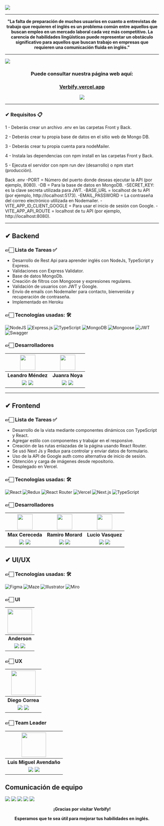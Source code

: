 <img align="center" src="https://i.ibb.co/LrSN6dh/captura1.png">

<hr/>
<p align="center">
<strong>"La falta de preparación de muchos usuarios en cuanto a entrevistas de trabajo que requieren el inglés es un problema común entre aquellos que buscan empleo en un mercado laboral cada vez más competitivo. La carencia de habilidades lingüísticas puede representar un obstáculo significativo para aquellos que buscan trabajo en empresas que requieren una comunicación fluida en inglés."</strong>
</p>


<hr/>

<img align="center" src="https://i.ibb.co/N7N22q5/home.png">

<h3 align="center"  ><b>Puede consultar nuestra página web aquí:</b></h3>
<h3 align="center" style="color: #D39245;
"><a href="https://verbify.vercel.app/" target="_blank" rel="noopener noreferrer"> Verbify.vercel.app</a></h3>
<p  align="center" ><a href="" target="_blank" rel="noopener noreferrer"> <img src="https://img.shields.io/badge/Video Preview%20-%23FF0000.svg?&style=for-the-badge&logo=YouTube&logoColor=white"/></a></p>


<hr/>


### ✔ Requisitos 📋
1 - Deberás crear un archivo .env en las carpetas Front y Back.

2 - Deberás crear tu propia base de datos en el sitio web de Mongo DB.

3 - Deberás crear tu propia cuenta para nodeMailer.

4 - Instala las dependencias con npm install en las carpetas Front y Back.

5 - Ejecuta el servidor con npm run dev (desarrollo) o npm start (producción).

Back .env
-PORT = Número del puerto donde deseas ejecutar la API (por ejemplo, 8080).
-DB = Para la base de datos en MongoDB.
-SECRET_KEY: es la clave secreta utilizada para JWT.
-BASE_URL = localhost de tu API (por ejemplo, http://localhost:5173).
-EMAIL_PASSWORD = La contraseña del correo electrónico utilizada en Nodemailer.
-VITE_APP_ID_CLIENT_GOOGLE = Para usar el inicio de sesión con Google.
-VITE_APP_API_ROUTE = localhost de tu API (por ejemplo, http://localhost:8080).

<hr/>

## ✔ Backend
### 👉🏻 Lista de Tareas ✅

- Desarrollo de Rest Api para aprender inglés con NodeJs, TypeScript y Express.
- Validaciones con Express Validator.
- Base de datos MongoDb.
- Creación de filtros con Mongoose y expresiones regulares.
- Validación de usuarios con JWT y Google.
- Envío de emails con Nodemailer para contacto, bienvenida y recuperación de contraseña.
- Implementado en Heroku

### 👉🏻 Tecnologías usadas: 🛠️

![NodeJS](https://img.shields.io/badge/Node.js-6DA55F?style=for-the-badge&logo=Node.js&logoColor=white) ![Express.js](https://img.shields.io/badge/Express.js-%23404d59.svg?style=for-the-badge&logo=Express&logoColor=%2361DAFB) ![TypeScript](https://img.shields.io/badge/TypeScript-blue.svg?style=for-the-badge&logo=TypeScript&logoColor=white) ![MongoDB](https://img.shields.io/badge/MongoDB-%234ea94b.svg?style=for-the-badge&logo=MongoDB&logoColor=white) ![Mongoose](https://img.shields.io/badge/Mongoose-%2320232a.svg?style=for-the-badge&logo=Mongoose&logoColor=%%2361DAFB) ![JWT](https://img.shields.io/badge/JWT-blue.svg?style=for-the-badge&logo=JWT&logoColor=%blue) ![Swagger](https://img.shields.io/badge/Swagger-%2385EA2D.svg?style=for-the-badge&logo=Swagger&logoColor=white)


### 👉🏻 Desarrolladores

| <img src="https://ca.slack-edge.com/T02KS88FB0E-U04UJRMNLM7-09b632b7c451-512" width=50>| <img src="https://ca.slack-edge.com/T02KS88FB0E-U04TZJWK8NA-cfe53890588e-512" width=50>|
|:-:|:-:|
| **Leandro Méndez**| **Juanra Noya**|
| <a href="https://github.com/LeanMendez"><img src="https://img.shields.io/badge/github-%23121011.svg?&style=for-the-badge&logo=github&logoColor=white"/></a> <a href="https://www.linkedin.com/in/leandroamendez/"><img src="https://img.shields.io/badge/linkedin%20-%230077B5.svg?&style=for-the-badge&logo=linkedin&logoColor=white"/></a> | <a href="https://github.com/juanrnoya"><img src="https://img.shields.io/badge/github-%23121011.svg?&style=for-the-badge&logo=github&logoColor=white"/></a> <a href="https://ar.linkedin.com/in/jrnoya/"><img src="https://img.shields.io/badge/linkedin%20-%230077B5.svg?&style=for-the-badge&logo=linkedin&logoColor=white"/></a> |

<hr/>

## ✔ Frontend

### 👉🏻 Lista de Tareas ✅

- Desarrollo de la vista mediante componentes dinámicos con TypeScript y React.
- Agregar estilo con componentes y trabajar en el responsive.
- Creación de las rutas enlazadas de la página usando React Router.
- Se usó Next Js y Redux para controlar y enviar datos de formulario.
- Uso de la API de Google auth como alternativa de inicio de sesión.
- Obtención y carga de imágenes desde repositorio.
- Desplegado en Vercel.

### 👉🏻 Tecnologías usadas: 🛠️

![React](https://img.shields.io/badge/React-149eca?style=for-the-badge&logo=react&logoColor=fff) ![Redux](https://img.shields.io/badge/Redux-764abc?style=for-the-badge&logo=redux&logoColor=white) ![React Router](https://img.shields.io/badge/React_Router-000?style=for-the-badge&logo=reactrouter&logoColor=fff) ![Vercel](https://img.shields.io/badge/vercel%20-%23000000.svg?&style=for-the-badge&logo=vercel&logoColor=white) ![Next.js](https://img.shields.io/badge/Next.js-000000?style=for-the-badge&logo=next.js&logoColor=white) ![TypeScript](https://img.shields.io/badge/TypeScript-007ACC?style=for-the-badge&logo=typescript&logoColor=white)


### 👉🏻 Desarrolladores

| <img src="https://avatars.githubusercontent.com/u/120438097?v=4" width=50>| <img src="https://avatars.githubusercontent.com/u/81689589?v=4" width=50>|  <img src="https://avatars.githubusercontent.com/u/87391029?v=4" width=50>  | 
|:-:|:-:|:-:|
| **Max Cereceda**  | **Ramiro Morard**  | **Lucio Vasquez**  | 
| <a href="https://github.com/cereceda1991"><img src="https://img.shields.io/badge/github-%23121011.svg?&style=for-the-badge&logo=github&logoColor=white"/></a> <a href="https://www.linkedin.com/in/maxcereceda/"><img src="https://img.shields.io/badge/linkedin%20-%230077B5.svg?&style=for-the-badge&logo=linkedin&logoColor=white"/></a> | <a href="https://github.com/MorardRamiro"><img src="https://img.shields.io/badge/github-%23121011.svg?&style=for-the-badge&logo=github&logoColor=white"/></a> <a href="https://ar.linkedin.com/in/morardramiro"><img src="https://img.shields.io/badge/linkedin%20-%230077B5.svg?&style=for-the-badge&logo=linkedin&logoColor=white"/></a> | <a href="https://github.com/Luc0903"><img src="https://img.shields.io/badge/github-%23121011.svg?&style=for-the-badge&logo=github&logoColor=white"/></a> <a href="linkedinlucio"><img src="https://img.shields.io/badge/linkedin%20-%230077B5.svg?&style=for-the-badge&logo=linkedin&logoColor=white"/></a> | 
## ✔ UI/UX

### 👉🏻 Tecnologías usadas: 🛠️

![Figma](https://img.shields.io/badge/Figma-%23F24E1E.svg?style=for-the-badge&logo=Figma&logoColor=white) ![Maze](https://img.shields.io/badge/Maze-%233FA9F5.svg?style=for-the-badge&logo=Maze&logoColor=white) ![Illustrator](https://img.shields.io/badge/Illustrator-%23FF9A00.svg?style=for-the-badge&logo=Adobe-Illustrator&logoColor=white) ![Miro](https://img.shields.io/badge/Miro-%233266C9.svg?style=for-the-badge&logo=Miro&logoColor=white)

### 👉🏻 UI

| <img src="https://ca.slack-edge.com/T02KS88FB0E-U04RAQY50NP-fdb929f9ce70-512  " width=80>|
|:-:|
| **Anderson**|
| <a href="https://www.behance.net/andyvisualartist"><img src="https://img.shields.io/badge/Behance-%2320232a.svg?style=for-the-badge&logo=Behance&logoColor=%%2361DAFB"/></a> <a href="https://www.linkedin.com/in/anderson-ocampo-969260206/"><img src="https://img.shields.io/badge/linkedin%20-%230077B5.svg?&style=for-the-badge&logo=linkedin&logoColor=white"/></a> ||

### 👉🏻 UX

| <img src="https://ca.slack-edge.com/T02KS88FB0E-U04T64WJ3FC-6bff9b74ae2c-512" width=80>|
|:-:|
| **Diego Correa**|
| <a href="https://www.behance.net/"><img src="https://img.shields.io/badge/Behance-%2320232a.svg?style=for-the-badge&logo=Behance&logoColor=%%2361DAFB"/></a> <a href="https://www.linkedin.com/in/uxdiegocorrea"><img src="https://img.shields.io/badge/linkedin%20-%230077B5.svg?&style=for-the-badge&logo=linkedin&logoColor=white"/></a> ||

### 👉🏻 Team Leader


| <img src="https://avatars.githubusercontent.com/u/95054021?v=4" width=80/>|
|:-:|
| **Luis Miguel Avendaño** |
|<a href="https://github.com/luismavlo"><img src="https://img.shields.io/badge/github-%23121011.svg?&style=for-the-badge&logo=github&logoColor=white"/></a> <a href="https://www.linkedin.com/in/luis-miguel-avenda%C3%B1o-lozano-035195234/"><img src="https://img.shields.io/badge/linkedin%20-%230077B5.svg?&style=for-the-badge&logo=linkedin&logoColor=white"/></a> ||

## Comunicación de equipo

[![](https://img.shields.io/badge/Discord-5865F2?style=for-the-badge&logo=Discord&logoColor=fff)](https://discord.gg/dyxDxw8w) [![](https://img.shields.io/badge/Trello-095ED8?style=for-the-badge&logo=Trello&logoColor=fff)](https://trello.com/b/BbJrA9Gq/no-country-s4-11) [![](https://img.shields.io/badge/Slack-%23ED8B00?style=for-the-badge&logo=Slack&logoColor=fff)](https://slack.com/intl/es-pe/) [![](https://img.shields.io/badge/Google_Meet-00897B?style=for-the-badge&logo=Google-Meet&logoColor=fff)](https://meet.google.com/) [![](https://img.shields.io/badge/WhatsApp-25D366?style=for-the-badge&logo=WhatsApp&logoColor=fff)](https://web.whatsapp.com/)

  <p align="center"><b>¡Gracias por visitar Verbify!</b></p>
  <p align="center"><b>Esperamos que te sea útil para mejorar tus habilidades en inglés.</b></p>
</body>
</html>
